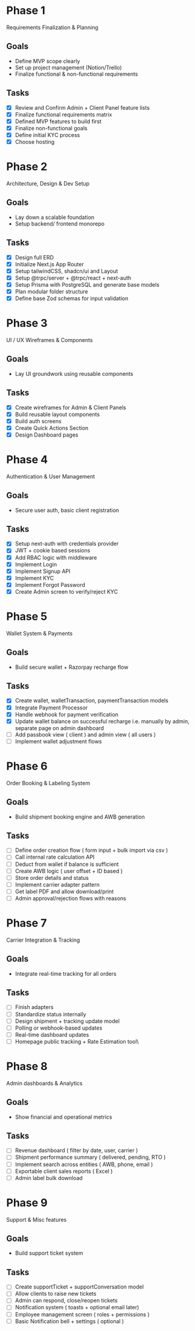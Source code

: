 # Phase 1
Requirements Finalization & Planning

## Goals
- Define MVP scope clearly
- Set up project management (Notion/Trello)
- Finalize functional & non-functional requirements

## Tasks
- [x] Review and Confirm Admin + Client Panel feature lists
- [x] Finalize functional requirements matrix
- [x] Defined MVP features to build first
- [x] Finalize non-functional goals
- [x] Define initial KYC process
- [x] Choose hosting

# Phase 2
Architecture, Design & Dev Setup

## Goals
- Lay down a scalable foundation
- Setup backend/ frontend monorepo

## Tasks
- [x] Design full ERD
- [x] Initialize Next.js App Router
- [x] Setup tailwindCSS, shadcn/ui and Layout
- [x] Setup @trpc/server + @trpc/react + next-auth
- [x] Setup Prisma with PostgreSQL and generate base models
- [x] Plan modular folder structure
- [x] Define base Zod schemas for input validation

# Phase 3
UI / UX Wireframes & Components

## Goals
- Lay UI groundwork using reusable components

## Tasks
- [x] Create wireframes for Admin & Client Panels
- [x] Build reusable layout components
- [x] Build auth screens
- [x] Create Quick Actions Section
- [x] Design Dashboard pages

# Phase 4
Authentication & User Management

## Goals
- Secure user auth, basic client registration

## Tasks
- [x] Setup next-auth with credentials provider
- [x] JWT + cookie based sessions
- [x] Add RBAC logic with middleware
- [x] Implement Login
- [x] Implement Signup API 
- [x] Implement KYC
- [x] Implement Forgot Password
- [x] Create Admin screen to verify/reject KYC

# Phase 5
Wallet System & Payments

## Goals
- Build secure wallet + Razorpay recharge flow

## Tasks
- [x] Create wallet, walletTransaction, paymentTransaction models
- [x] Integrate Payment Processor
- [x] Handle webhook for payment verification
- [x] Update wallet balance on successful recharge i.e. manually by admin, separate page on admin dashboard
- [ ] Add passbook view ( client ) and admin view ( all users )
- [ ] Implement wallet adjustment flows

# Phase 6
Order Booking & Labeling System

## Goals
- Build shipment booking engine and AWB generation

## Tasks
- [ ] Define order creation flow ( form input + bulk import via csv )
- [ ] Call internal rate calculation API
- [ ] Deduct from wallet if balance is sufficient
- [ ] Create AWB logic ( user offset + ID based )
- [ ] Store order details and status
- [ ] Implement carrier adapter pattern
- [ ] Get label PDF and allow download/print
- [ ] Admin approval/rejection flows with reasons

# Phase 7
Carrier Integration & Tracking

## Goals
- Integrate real-time tracking for all orders

## Tasks
- [ ] Finish adapters
- [ ] Standardize status internally
- [ ] Design shipment + tracking update model
- [ ] Polling or webhook-based updates
- [ ] Real-time dashboard updates
- [ ] Homepage public tracking + Rate Estimation tool\

# Phase 8
Admin dashboards & Analytics

## Goals
- Show financial and operational metrics

## Tasks
- [ ] Revenue dashboard ( filter by date, user, carrier )
- [ ] Shipment performance summary ( delivered, pending, RTO )
- [ ] Implement search across entities ( AWB, phone, email )
- [ ] Exportable client sales reports ( Excel )
- [ ] Admin label bulk download

# Phase 9
Support & Misc features

## Goals
- Build support ticket system

## Tasks
- [ ] Create supportTicket + supportConversation model
- [ ] Allow clients to raise new tickets
- [ ] Admin can respond, close/reopen tickets
- [ ] Notification system ( toasts + optional email later)
- [ ] Employee management screen ( roles + permissions )
- [ ] Basic Notification bell + settings ( optional )